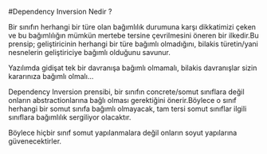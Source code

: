 ﻿#Dependency Inversion Nedir ? 

Bir sınıfın herhangi bir türe olan bağımlılık durumuna karşı dikkatimizi çeken ve bu bağımlılığın mümkün mertebe tersine çevrilmesini öneren bir ilkedir.Bu prensip; geliştiricinin herhangi bir türe bağımlı olmadığını, bilakis türetin/yani nesnelerin geliştiriciye bağımlı olduğunu savunur.

Yazılımda gidişat tek bir davranışa bağımlı olmamalı, bilakis davranışlar sizin kararınıza bağımlı olmalı...

Dependency Inversion prensibi, bir sınıfın concrete/somut sınıflara değil onların abstractionlarına bağlı olması gerektiğini önerir.Böylece o sınıf herhangi bir somut sınıfa bağımlı olmayacak, tam tersi somut sınıflar ilgili sınıflara bağımlılık sergiliyor olacaktır.

Böylece hiçbir sınıf somut yapılanmalara değil onların soyut yapılarına güvenecektirler.